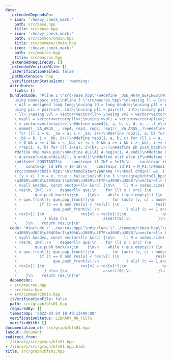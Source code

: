 ```yaml
---
data:
  _extendedDependsOn:
  - icon: ':heavy_check_mark:'
    path: src/base.hpp
    title: src/base.hpp
  - icon: ':heavy_check_mark:'
    path: src/common/chmin.hpp
    title: src/common/chmin.hpp
  - icon: ':heavy_check_mark:'
    path: src/macros.hpp
    title: src/macros.hpp
  _extendedRequiredBy: []
  _extendedVerifiedWith: []
  _isVerificationFailed: false
  _pathExtension: hpp
  _verificationStatusIcon: ':warning:'
  attributes:
    links: []
  bundledCode: "#line 2 \"src/base.hpp\"\n#define _USE_MATH_DEFINES\n#include <bits/stdc++.h>\n\
    using namespace std;\n#line 3 \"src/macros.hpp\"\n\nusing ll = long long;\nusing\
    \ ull = unsigned long long;\nusing ld = long double;\nusing pll = pair<ll, ll>;\n\
    using pii = pair<int, int>;\nusing pli = pair<ll, int>;\nusing pil = pair<int,\
    \ ll>;\nusing vvl = vector<vector<ll>>;\nusing vvi = vector<vector<int>>;\nusing\
    \ vvpll = vector<vector<pll>>;\nusing vvpli = vector<vector<pli>>;\nusing vvpil\
    \ = vector<vector<pil>>;\n#define name4(i, a, b, c, d, e, ...) e\n#define rep(...)\
    \ name4(__VA_ARGS__, rep4, rep3, rep2, rep1)(__VA_ARGS__)\n#define rep1(i, a)\
    \ for (ll i = 0, _aa = a; i < _aa; i++)\n#define rep2(i, a, b) for (ll i = a,\
    \ _bb = b; i < _bb; i++)\n#define rep3(i, a, b, c) for (ll i = a, _bb = b; (c\
    \ > 0 && a <= i && i < _bb) or (c < 0 && a >= i && i > _bb); i += c)\n#define\
    \ rrep(i, a, b) for (ll i=(a); i>(b); i--)\n#define pb push_back\n#define eb emplace_back\n\
    #define mkp make_pair\n#define ALL(A) A.begin(), A.end()\n#define UNIQUE(A) sort(ALL(A)),\
    \ A.erase(unique(ALL(A)), A.end())\n#define elif else if\n#define tostr to_string\n\
    \n#ifndef CONSTANTS\n    constexpr ll INF = 1e18;\n    constexpr int MOD = 1000000007;\n\
    \    constexpr ld EPS = 1e-10;\n    constexpr ld PI = M_PI;\n#endif\n#line 2 \"\
    src/common/chmin.hpp\"\n\ntemplate<typename T>\nbool chmin(T &x, T y) {\n    return\
    \ (y < x) ? x = y, true : false;\n}\n#line 3 \"src/graph/bfs01.hpp\"\n\n// 01BFS(\u30B3\
    \u30B9\u30C8\u304C0or1\u306A\u3089\u4F7F\u3048\u308B)\nvector<ll> bfs01(const\
    \ vvpll &nodes, const vector<ll> &src) {\n\n    ll N = nodes.size();\n    vector<ll>\
    \ res(N, INF);\n    deque<ll> que;\n    for (ll s : src) {\n        res[s] = 0;\n\
    \        que.push_back(s);\n    }\n\n    while (!que.empty()) {\n        ll u\
    \ = que.front(); que.pop_front();\n        for (auto [v, c] : nodes[u]) {\n  \
    \          if (c == 0 and res[u] < res[v]) {\n                res[v] = res[u];\n\
    \                que.push_front(v);\n            } elif (c == 1 and res[u]+1 <\
    \ res[v]) {\n                res[v] = res[u]+1;\n                que.push_back(v);\n\
    \            } else {\n                assert(0);\n            }\n        }\n\
    \    }\n    return res;\n}\n"
  code: "#include \"../macros.hpp\"\n#include \"../common/chmin.hpp\"\n\n// 01BFS(\u30B3\
    \u30B9\u30C8\u304C0or1\u306A\u3089\u4F7F\u3048\u308B)\nvector<ll> bfs01(const\
    \ vvpll &nodes, const vector<ll> &src) {\n\n    ll N = nodes.size();\n    vector<ll>\
    \ res(N, INF);\n    deque<ll> que;\n    for (ll s : src) {\n        res[s] = 0;\n\
    \        que.push_back(s);\n    }\n\n    while (!que.empty()) {\n        ll u\
    \ = que.front(); que.pop_front();\n        for (auto [v, c] : nodes[u]) {\n  \
    \          if (c == 0 and res[u] < res[v]) {\n                res[v] = res[u];\n\
    \                que.push_front(v);\n            } elif (c == 1 and res[u]+1 <\
    \ res[v]) {\n                res[v] = res[u]+1;\n                que.push_back(v);\n\
    \            } else {\n                assert(0);\n            }\n        }\n\
    \    }\n    return res;\n}\n"
  dependsOn:
  - src/macros.hpp
  - src/base.hpp
  - src/common/chmin.hpp
  isVerificationFile: false
  path: src/graph/bfs01.hpp
  requiredBy: []
  timestamp: '2022-03-24 10:49:13+09:00'
  verificationStatus: LIBRARY_NO_TESTS
  verifiedWith: []
documentation_of: src/graph/bfs01.hpp
layout: document
redirect_from:
- /library/src/graph/bfs01.hpp
- /library/src/graph/bfs01.hpp.html
title: src/graph/bfs01.hpp
---
```

